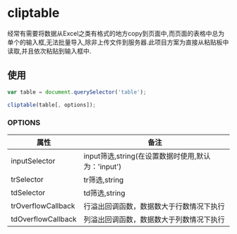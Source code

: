 # cliptable

经常有需要将数据从Excel之类有格式的地方copy到页面中,而页面的表格中总为单个的输入框,无法批量导入,除非上传文件到服务器.此项目方案为直接从粘贴板中读取,并且依次粘贴到输入框中.

## 使用
```javascript
var table = document.querySelector('table');

cliptable(table[, options]);
```

### OPTIONS

|属性|备注|
|---|---|
|inputSelector|input筛选,string(在设置数据时使用,默认为：'input')|
|trSelector|tr筛选,string|
|tdSelector|td筛选,string|
|trOverflowCallback |行溢出回调函数，数据数大于行数情况下执行|
|tdOverflowCallback |列溢出回调函数，数据数大于列数情况下执行|

